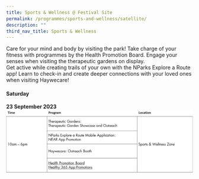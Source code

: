 ```yaml
---
title: Sports & Wellness @ Festival Site
permalink: /programmes/sports-and-wellness/satellite/
description: ""
third_nav_title: Sports & Wellness
---
```

Care for your mind and body by visiting the park! Take charge of your fitness with programmes by the Health Promotion Board. Engage your senses when visiting the therapeutic gardens on display. <br>
Get active while creating trails of your own with the NParks Explore a Route app! Learn to check\-in and create deeper connections with your loved ones when visiting Haywecare!

#### Saturday <br>
**23 September 2023**
![](/images/sched%201%20-%20sports%20&amp;%20wellness.jpg)
